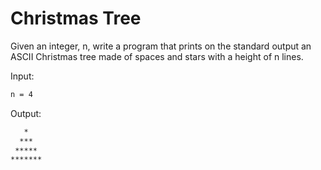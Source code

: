 # Christmas Tree

Given an integer, n, write a program that prints on the standard output an ASCII Christmas tree made of spaces and stars with a height of n lines.

Input:

```bash
n = 4
```

Output:

```bash
   *
  ***
 *****
*******
```
